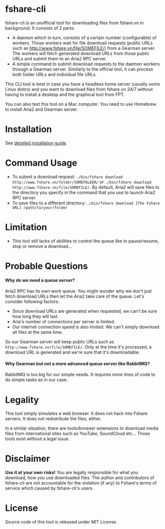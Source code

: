# fshare-cli
fshare-cli is an unofficial tool for downloading files from fshare.vn in background. It consists of 2 parts:

- A daemon which in turn, consists of a certain number (configurable) of workers. Those workers wait for file download requests (public URLs such as http://www.fshare.vn/file/SOMEFILE/) from a Gearman server. The workers will fetch generated download URLs from those public URLs and submit them to an Aria2 RPC server.
- A simple command to submit download requests to the daemon workers through a Gearman server. Similarly to the official tool, it can process both folder URLs and individual file URLs.

This CLI tool is best in case you have a headless home server (usually some Linux distro) and you want to download files from fshare.vn 24/7 without having to install a desktop and the graphical tool from FPT.

You can also test this tool on a Mac computer. You need to use Homebrew to install Aria2 and Gearman server.

# Installation
See [detailed installation guide](./INSTALL.md).

# Command Usage
- To submit a download request: `./bin/fshare download http://www.fshare.vn/folder/SOMEFOLDER/` or `./bin/fshare download http://www.fshare.vn/file/SOMEFILE/`. By default, Aria2 will save files to the directory you specify in the command that you use to launch Aria2 RPC server.
- To save files to a different directory: `./bin/fshare download [The Fshare URL] /path/to/your/folder`

# Limitation
- This tool still lacks of abilities to control the queue like to pause/resume, stop or remove a download...

# Probable Questions
#### Why do we need a queue server?
Aria2 RPC has its own work queue. You might wonder why we don't just fetch download URLs then let the Aria2 take care of the queue. Let's consider following factors:

- Since download URLs are generated when requested, we can't be sure how long they will last.
- Aria's number of connections per server is limited.
- Our internet connection speed is also limited. We can't simply download all files at the same time.

So our Gearman server will keep public URLs such as `http://www.fshare.vn/file/SOMEFILE/`. Only at the time it's processed, a download URL is generated and we're sure that it's downloadable.

#### Why Gearman but not a more advanced queue server like RabbitMQ?
RabbitMQ is too big for our simple needs. It requires more lines of code to do simple tasks as in our case.

# Legality
This tool simply simulates a web browser. It does not hack into Fshare servers. It does not redistribute the files, either.

In a similar situation, there are tools/browser extensions to download media files from international sites such as YouTube, SoundCloud etc... Those tools exist without a legal issue.

# Disclaimer
**Use it at your own risks!** You are legally responsible for what you download, how you use downloaded files. The author and contributors of fshare-cli are not accountable for the violation (if any) to Fshare's terms of service which caused by fshare-cli's users.

# License
Source code of this tool is released under MIT License.
